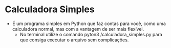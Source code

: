 # Calculadora Simples

- É um programa simples em Python que faz contas para você, como uma calculadora normal, mas com a vantagem de ser mais flexível.
  - No terminal utilize o comando pyton3 /calculadora_simples.py para que consiga executar o arquivo sem complicações.
